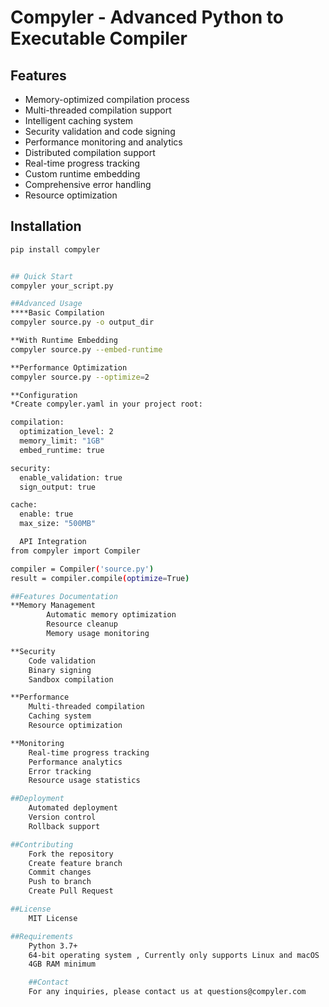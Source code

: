 # Compyler - Advanced Python to Executable Compiler

## Features
- Memory-optimized compilation process
- Multi-threaded compilation support
- Intelligent caching system
- Security validation and code signing
- Performance monitoring and analytics
- Distributed compilation support
- Real-time progress tracking
- Custom runtime embedding
- Comprehensive error handling
- Resource optimization

## Installation
```bash
pip install compyler 


## Quick Start
compyler your_script.py

##Advanced Usage
****Basic Compilation
compyler source.py -o output_dir

**With Runtime Embedding
compyler source.py --embed-runtime

**Performance Optimization
compyler source.py --optimize=2

**Configuration
*Create compyler.yaml in your project root:

compilation:
  optimization_level: 2
  memory_limit: "1GB"
  embed_runtime: true

security:
  enable_validation: true
  sign_output: true

cache:
  enable: true
  max_size: "500MB"

  API Integration
from compyler import Compiler

compiler = Compiler('source.py')
result = compiler.compile(optimize=True)

##Features Documentation
**Memory Management
        Automatic memory optimization
        Resource cleanup
        Memory usage monitoring

**Security
    Code validation
    Binary signing
    Sandbox compilation

**Performance
    Multi-threaded compilation
    Caching system
    Resource optimization

**Monitoring
    Real-time progress tracking
    Performance analytics
    Error tracking
    Resource usage statistics

##Deployment
    Automated deployment
    Version control
    Rollback support

##Contributing
    Fork the repository
    Create feature branch
    Commit changes
    Push to branch
    Create Pull Request

##License
    MIT License

##Requirements
    Python 3.7+
    64-bit operating system , Currently only supports Linux and macOS
    4GB RAM minimum

    ##Contact 
    For any inquiries, please contact us at questions@compyler.com